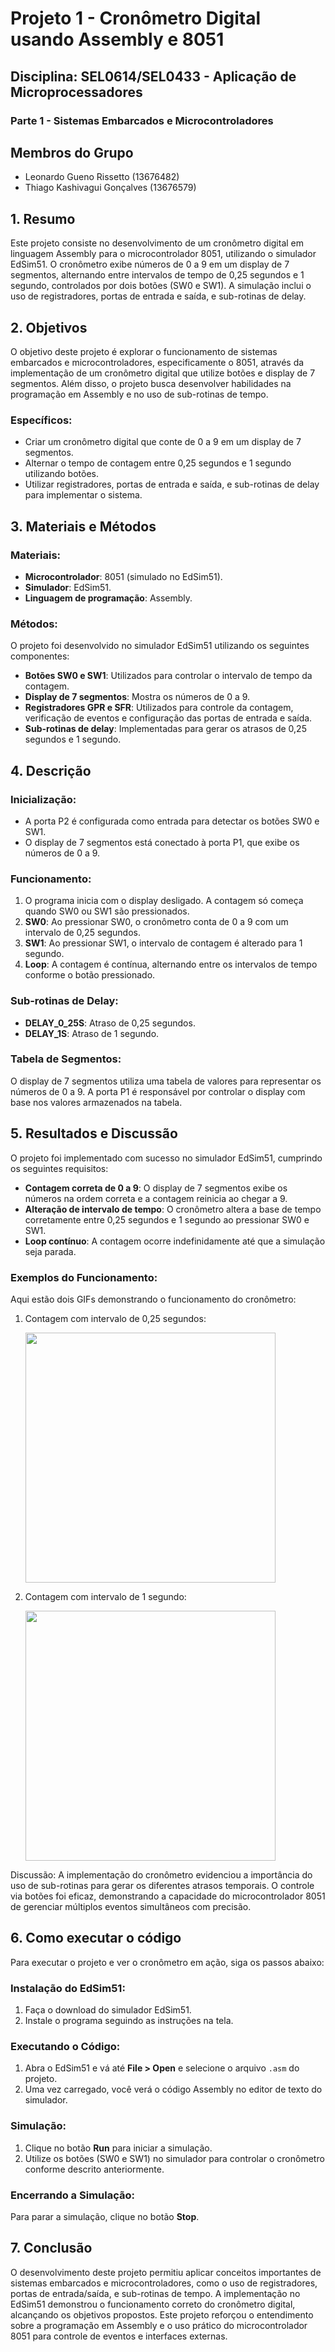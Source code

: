 # Projeto 1 - Cronômetro Digital usando Assembly e 8051

## Disciplina: SEL0614/SEL0433 - Aplicação de Microprocessadores 
### Parte 1 - Sistemas Embarcados e Microcontroladores

## Membros do Grupo

- Leonardo Gueno Rissetto (13676482)
- Thiago Kashivagui Gonçalves (13676579)

## 1. Resumo
Este projeto consiste no desenvolvimento de um cronômetro digital em linguagem Assembly para o microcontrolador 8051, utilizando o simulador EdSim51. O cronômetro exibe números de 0 a 9 em um display de 7 segmentos, alternando entre intervalos de tempo de 0,25 segundos e 1 segundo, controlados por dois botões (SW0 e SW1). A simulação inclui o uso de registradores, portas de entrada e saída, e sub-rotinas de delay.

## 2. Objetivos
O objetivo deste projeto é explorar o funcionamento de sistemas embarcados e microcontroladores, especificamente o 8051, através da implementação de um cronômetro digital que utilize botões e display de 7 segmentos. Além disso, o projeto busca desenvolver habilidades na programação em Assembly e no uso de sub-rotinas de tempo.

### Específicos:
- Criar um cronômetro digital que conte de 0 a 9 em um display de 7 segmentos.
- Alternar o tempo de contagem entre 0,25 segundos e 1 segundo utilizando botões.
- Utilizar registradores, portas de entrada e saída, e sub-rotinas de delay para implementar o sistema.

## 3. Materiais e Métodos
### Materiais:
- **Microcontrolador**: 8051 (simulado no EdSim51).
- **Simulador**: EdSim51.
- **Linguagem de programação**: Assembly.

### Métodos:
O projeto foi desenvolvido no simulador EdSim51 utilizando os seguintes componentes:
- **Botões SW0 e SW1**: Utilizados para controlar o intervalo de tempo da contagem.
- **Display de 7 segmentos**: Mostra os números de 0 a 9.
- **Registradores GPR e SFR**: Utilizados para controle da contagem, verificação de eventos e configuração das portas de entrada e saída.
- **Sub-rotinas de delay**: Implementadas para gerar os atrasos de 0,25 segundos e 1 segundo.

## 4. Descrição
### Inicialização:
- A porta P2 é configurada como entrada para detectar os botões SW0 e SW1.
- O display de 7 segmentos está conectado à porta P1, que exibe os números de 0 a 9.

### Funcionamento:
1. O programa inicia com o display desligado. A contagem só começa quando SW0 ou SW1 são pressionados.
2. **SW0**: Ao pressionar SW0, o cronômetro conta de 0 a 9 com um intervalo de 0,25 segundos.
3. **SW1**: Ao pressionar SW1, o intervalo de contagem é alterado para 1 segundo.
4. **Loop**: A contagem é contínua, alternando entre os intervalos de tempo conforme o botão pressionado.

### Sub-rotinas de Delay:
- **DELAY_0_25S**: Atraso de 0,25 segundos.
- **DELAY_1S**: Atraso de 1 segundo.

### Tabela de Segmentos:
O display de 7 segmentos utiliza uma tabela de valores para representar os números de 0 a 9. A porta P1 é responsável por controlar o display com base nos valores armazenados na tabela.

## 5. Resultados e Discussão
O projeto foi implementado com sucesso no simulador EdSim51, cumprindo os seguintes requisitos:
- **Contagem correta de 0 a 9**: O display de 7 segmentos exibe os números na ordem correta e a contagem reinicia ao chegar a 9.
- **Alteração de intervalo de tempo**: O cronômetro altera a base de tempo corretamente entre 0,25 segundos e 1 segundo ao pressionar SW0 e SW1.
- **Loop contínuo**: A contagem ocorre indefinidamente até que a simulação seja parada.

### Exemplos do Funcionamento:
Aqui estão dois GIFs demonstrando o funcionamento do cronômetro:

1. Contagem com intervalo de 0,25 segundos:
   
   <img src="delay025s.gif" width="400px">

2. Contagem com intervalo de 1 segundo:
   
   <img src="delay1s.gif" width="400px">

Discussão: A implementação do cronômetro evidenciou a importância do uso de sub-rotinas para gerar os diferentes atrasos temporais. O controle via botões foi eficaz, demonstrando a capacidade do microcontrolador 8051 de gerenciar múltiplos eventos simultâneos com precisão.

## 6. Como executar o código

Para executar o projeto e ver o cronômetro em ação, siga os passos abaixo:

### Instalação do EdSim51:
1. Faça o download do simulador EdSim51.
2. Instale o programa seguindo as instruções na tela.

### Executando o Código:
1. Abra o EdSim51 e vá até **File > Open** e selecione o arquivo `.asm` do projeto.
2. Uma vez carregado, você verá o código Assembly no editor de texto do simulador.

### Simulação:
1. Clique no botão **Run** para iniciar a simulação.
2. Utilize os botões (SW0 e SW1) no simulador para controlar o cronômetro conforme descrito anteriormente.

### Encerrando a Simulação:
Para parar a simulação, clique no botão **Stop**.

## 7. Conclusão
O desenvolvimento deste projeto permitiu aplicar conceitos importantes de sistemas embarcados e microcontroladores, como o uso de registradores, portas de entrada/saída, e sub-rotinas de tempo. A implementação no EdSim51 demonstrou o funcionamento correto do cronômetro digital, alcançando os objetivos propostos. Este projeto reforçou o entendimento sobre a programação em Assembly e o uso prático do microcontrolador 8051 para controle de eventos e interfaces externas.